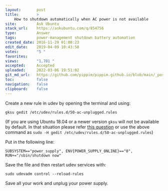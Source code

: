 ```yaml
---
layout:       post
title:        >
    How to shutdown automatically when AC power is not available
site:         Ask Ubuntu
stack_url:    https://askubuntu.com/q/854756
type:         Answer
tags:         power-management shutdown battery automation
created_date: 2016-11-29 01:00:23
edit_date:    2019-04-09 10:43:58
votes:        "5 "
favorites:    
views:        "1,701 "
accepted:     Accepted
uploaded:     2022-03-06 19:51:02
git_md_url:   https://github.com/pippim/pippim.github.io/blob/main/_posts/2016/2016-11-29-How-to-shutdown-automatically-when-AC-power-is-not-available.md
toc:          false
navigation:   false
clipboard:    false
---
```


Create a new rule in udev by opening the terminal and using:

``` 
gksu gedit /etc/udev/rules.d/50-ac-unplugged.rules
```

(If you are using Ubuntu 18.04 or a newer version `gksu` will not be available by default. In that situation please refer [this question][1]  or use the above command as  `sudo -H gedit /etc/udev/rules.d/50-ac-unplugged.rules`)

Put in the following line:

``` 
SUBSYSTEM=="power_supply", ENV{POWER_SUPPLY_ONLINE}=="0", RUN+="/sbin/shutdown now"
```

Save the file and then restart udev services with:

``` 
sudo udevadm control --reload-rules
```

Save all your work and unplug your power supply.


  [1]: https://askubuntu.com/questions/1030054/how-to-install-an-application-that-requires-gksu-package-on-ubuntu-18-04/1030066
